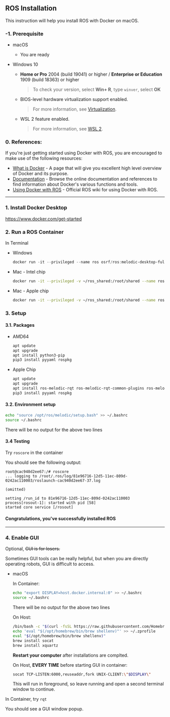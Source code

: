 ## ROS Installation

This instruction will help you install ROS with Docker on macOS.



### -1. Prerequisite

* macOS

  * You are ready

* Windows 10
  * **Home or Pro** 2004 (build 19041) or higher / **Enterprise or Education** 1909 (build 18363) or higher

    > To check your version, select **Win+ R**, type `winver`, select **OK**

  * BIOS-level hardware virtualization support enabled.

    > For more information, see [Virtualization](https://docs.docker.com/desktop/windows/troubleshoot/#virtualization-must-be-enabled).

  * WSL 2 feature enabled.

    > For more information, see [WSL 2](https://docs.microsoft.com/en-us/windows/wsl/install-win10).



### 0. References:

If you're just getting started using Docker with ROS, you are encouraged to make use of the following resources:

- [What is Docker](https://www.docker.com/whatisdocker/) - A page that will give you excellent high level overview of Docker and its purpose. 
- [Documentation](https://docs.docker.com/) - Browse the online documentation and references to find information about Docker's various functions and tools. 
- [Using Docker with ROS](http://wiki.ros.org/docker) - Official ROS wiki for using Docker with ROS.

---



### 1. Install Docker Desktop

<https://www.docker.com/get-started>



### 2. Run a ROS Container

In Terminal

* Windows

  ```powershell
  docker run -it --privileged --name ros osrf/ros:melodic-desktop-full
  ```
  
* Mac - Intel chip

  ```zsh
  docker run -it --privileged -v ~/ros_shared:/root/shared --name ros osrf/ros:melodic-desktop-full
  ```
  
* Mac - Apple chip

  ```zsh
  docker run -it --privileged -v ~/ros_shared:/root/shared --name ros ros:melodic
  ```




### 3.  Setup

#### 3.1. Packages

* AMD64

  ```bash
  apt update
  apt upgrade
  apt install python3-pip
  pip3 install pyyaml rospkg
  ```
  
* Apple Chip

  ```bash
  apt update
  apt upgrade
  apt install ros-melodic-rqt ros-melodic-rqt-common-plugins ros-melodic-turtlesim python3-pip
  pip3 install pyyaml rospkg
  ```
  



#### 3.2. Environment setup

```bash
echo "source /opt/ros/melodic/setup.bash" >> ~/.bashrc
source ~/.bashrc
```

There will be no output for the above two lines



#### 3.4 Testing

Try `roscore` in the container

You should see the following output:

```
root@cac940d2ee67:/# roscore
... logging to /root/.ros/log/81e96716-12d5-11ec-809d-0242ac110003/roslaunch-cac940d2ee67-37.log

(omitted)

setting /run_id to 81e96716-12d5-11ec-809d-0242ac110003
process[rosout-1]: started with pid [58]
started core service [/rosout]

```



#### Congratulations, you've successfully installed ROS

---



### 4. Enable GUI

Optional, ~~GUI is for losers.~~

Sometimes GUI tools can be really helpful, but when you are directly operating robots, GUI is difficult to access.

* macOS

  In Container:

  ```bash
  echo "export DISPLAY=host.docker.internal:0" >> ~/.bashrc
  source ~/.bashrc
  ```

  There will be no output for the above two lines

  

  On Host:

  ```zsh
  /bin/bash -c "$(curl -fsSL https://raw.githubusercontent.com/Homebrew/install/HEAD/install.sh)"
  echo 'eval "$(/opt/homebrew/bin/brew shellenv)"' >> ~/.zprofile
  eval "$(/opt/homebrew/bin/brew shellenv)"
  brew install socat
  brew install xquartz
  ```

  

  **Restart your computer** after installations are complted.

  On Host, **EVERY TIME** before starting GUI in container:

  ```zsh
  socat TCP-LISTEN:6000,reuseaddr,fork UNIX-CLIENT:\"$DISPLAY\"
  ```

  This will run in foreground, so leave running and open a second terminal window to continue.

In Container, try `rqt`

You should see a GUI window popup.
